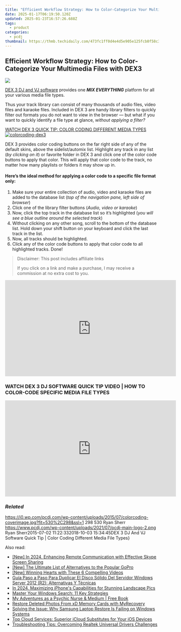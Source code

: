 ```yaml
---
title: "Efficient Workflow Strategy: How to Color-Categorize Your Multimedia Files with DEX3"
date: 2025-01-17T06:19:50.120Z
updated: 2025-01-23T16:57:26.688Z
tags:
  - product
categories:
  - pcdj
thumbnail: https://thmb.techidaily.com/473fc1ff0d4e4d5e905e125fcb0f58c3c26b7a5f7017365a21e0c4d6f492b770.jpg
---
```


## Efficient Workflow Strategy: How to Color-Categorize Your Multimedia Files with DEX3

[![](https://i0.wp.com/pcdj.com/wp-content/uploads/2015/07/colorcoding-coverimage.jpg?resize=530%2C298&ssl=1)](https://i0.wp.com/pcdj.com/wp-content/uploads/2015/07/colorcoding-coverimage.jpg?fit=530%2C298&ssl=1 "colorcoding-coverimage")

[DEX 3 DJ and VJ software](https://tools.techidaily.com/pcdj/products/) provides one **_MIX EVERYTHING_** platform for all your various media file types.

Thus your track library can consist of many thousands of audio files, video files and karaoke files. Included in DEX 3 are handy library filters to quickly filter out formats you do not want to view in the browser — but what if you want to quickly identify a file type at glance, _without applying a filter?_

[WATCH DEX 3 QUICK TIP: COLOR CODING DIFFERENT MEDIA TYPES ![](https://i1.wp.com/pcdj.com/wp-content/uploads/2015/07/colorcoding-dex3.jpg?fit=300%2C300&ssl=1 "colorcoding-dex3")](https://youtu.be/476NlrP98F0)

DEX 3 provides color coding buttons on the far right side of any of the default skins, above the sidelist/automix list. Highlight any track in any list (_by clicking on it_) or favorite folder in DEX 3 and click one of the color code buttons to apply that color. This will apply that color code to the track, no matter how many playlists or folders it may show up in.

#### Here’s the ideal method for applying a color code to a specific file format only:

1. Make sure your entire collection of audio, video and karaoke files are added to the database list (_top of the navigation pane, left side of browser_)
2. Click one of the library filter buttons (_Audio, video or karaoke_)
3. Now, click the top track in the database list so it’s highlighted (_you will see a blue outline around the selected track_)
4. Without clicking on any other song, scroll to the bottom of the database list. Hold down your shift button on your keyboard and click the last track in the list.
5. Now, all tracks should be highlighted.
6. Click any of the color code buttons to apply that color code to all highlighted tracks. Done!

>  Disclaimer: This post includes affiliate links
>
>  If you click on a link and make a purchase, I may receive a commission at no extra cost to you.
>

<!-- affiliate ads begin -->
<iframe width="560" height="315" src="https://www.youtube.com/embed/gMS5pm0SQlQ?si=gasOo6p2agrVlIb7" title="YouTube video player" frameborder="0" allow="accelerometer; autoplay; clipboard-write; encrypted-media; gyroscope; picture-in-picture; web-share" referrerpolicy="strict-origin-when-cross-origin" allowfullscreen></iframe>
<!-- affiliate ads end -->

### WATCH DEX 3 DJ SOFTWARE QUICK TIP VIDEO | HOW TO COLOR-CODE SPECIFIC MEDIA FILE TYPES

<!-- affiliate ads begin -->
<iframe width="560" height="315" src="https://www.youtube.com/embed/Q_69vX9wnRE?si=FtLxkpRhPORqcMeE" title="YouTube video player" frameborder="0" allow="accelerometer; autoplay; clipboard-write; encrypted-media; gyroscope; picture-in-picture; web-share" referrerpolicy="strict-origin-when-cross-origin" allowfullscreen></iframe>
<!-- affiliate ads end -->

### _Related_

https://i0.wp.com/pcdj.com/wp-content/uploads/2015/07/colorcoding-coverimage.jpg?fit=530%2C298&ssl=1 298 530 Ryan Sherr https://www.pcdj.com/wp-content/uploads/2021/07/pcdj-main-logo-2.png Ryan Sherr2015-07-02 11:22:332018-10-03 15:34:45DEX 3 DJ And VJ Software Quick Tip | Color Coding Different Media File Types}

<ins class="adsbygoogle"
     style="display:block"
     data-ad-format="autorelaxed"
     data-ad-client="ca-pub-7571918770474297"
     data-ad-slot="1223367746"></ins>

<ins class="adsbygoogle"
     style="display:block"
     data-ad-client="ca-pub-7571918770474297"
     data-ad-slot="8358498916"
     data-ad-format="auto"
     data-full-width-responsive="true"></ins>

<span class="atpl-alsoreadstyle">Also read:</span>
<div><ul>
<li><a href="https://screen-sharing-recording.techidaily.com/new-in-2024-enhancing-remote-communication-with-effective-skype-screen-sharing/"><u>[New] In 2024, Enhancing Remote Communication with Effective Skype Screen Sharing</u></a></li>
<li><a href="https://vp-tips.techidaily.com/new-the-ultimate-list-of-alternatives-to-the-popular-gopro/"><u>[New] The Ultimate List of Alternatives to the Popular GoPro</u></a></li>
<li><a href="https://fox-boxes.techidaily.com/new-winning-hearts-with-these-6-compelling-videos/"><u>[New] Winning Hearts with These 6 Compelling Videos</u></a></li>
<li><a href="https://discover-bits.techidaily.com/guia-paso-a-paso-para-duplicar-el-disco-solido-del-servidor-windows-server-2012-r2-alternativas-y-tecnicas/"><u>Guía Paso a Paso Para Duplicar El Disco Sólido Del Servidor Windows Server 2012 (R2): Alternativas Y Técnicas</u></a></li>
<li><a href="https://extra-guidance.techidaily.com/in-2024-maximizing-iphones-capabilities-for-stunning-landscape-pics/"><u>In 2024, Maximizing iPhone's Capabilities for Stunning Landscape Pics</u></a></li>
<li><a href="https://win11-tips.techidaily.com/master-your-windows-search-11-key-strategies/"><u>Master Your Windows Search: 11 Key Strategies</u></a></li>
<li><a href="https://novels-ebooks.techidaily.com/210232964-9781734514698-my-adventures-as-a-psychic-nurse-medium/"><u>My Adventures as a Psychic Nurse & Medium | Free Book</u></a></li>
<li><a href="https://discover-bits.techidaily.com/restore-deleted-photos-from-xd-memory-cards-with-myrecovery/"><u>Restore Deleted Photos From xD Memory Cards with MyRecovery</u></a></li>
<li><a href="https://discover-bits.techidaily.com/solving-the-issue-why-samsung-laptop-restore-is-failing-on-windows-systems/"><u>Solving the Issue: Why Samsung Laptop Restore Is Failing on Windows Systems</u></a></li>
<li><a href="https://discover-bits.techidaily.com/top-cloud-services-superior-icloud-substitutes-for-your-ios-devices/"><u>Top Cloud Services: Superior iCloud Substitutes for Your iOS Devices</u></a></li>
<li><a href="https://hardware-help.techidaily.com/troubleshooting-tips-overcoming-realtek-universal-drivers-challenges/"><u>Troubleshooting Tips: Overcoming Realtek Universal Drivers Challenges</u></a></li>
</ul></div>

